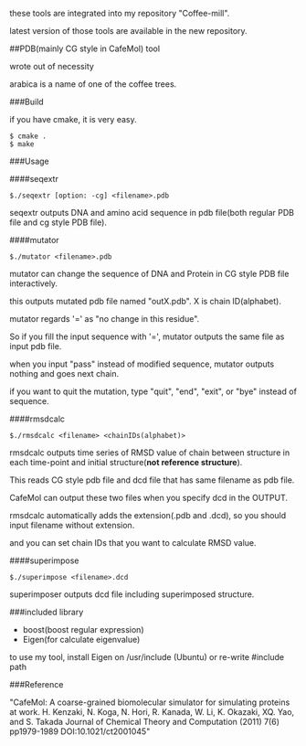 these tools are integrated into my repository "Coffee-mill".

latest version of those tools are available in the new repository.

##PDB(mainly CG style in CafeMol) tool

wrote out of necessity

arabica is a name of one of the coffee trees.

###Build

if you have cmake, it is very easy.

    $ cmake .
    $ make

###Usage

####seqextr

`$./seqextr [option: -cg] <filename>.pdb`

seqextr outputs DNA and amino acid sequence in pdb file(both regular PDB file and cg style PDB file).

####mutator

`$./mutator <filename>.pdb`

mutator can change the sequence of DNA and Protein in CG style PDB file interactively.

this outputs mutated pdb file named "outX.pdb". X is chain ID(alphabet).

mutator regards '=' as "no change in this residue".

So if you fill the input sequence with '=', mutator outputs the same file as input pdb file.

when you input "pass" instead of modified sequence, mutator outputs nothing and goes next chain.

if you want to quit the mutation, type "quit", "end", "exit", or "bye" instead of sequence.

####rmsdcalc

`$./rmsdcalc <filename> <chainIDs(alphabet)>`

rmsdcalc outputs time series of RMSD value of chain <chainIDs> between structure in each time-point and initial structure(__not reference structure__).

This reads CG style pdb file and dcd file that has same filename as pdb file.

CafeMol can output these two files when you specify dcd in the OUTPUT.

rmsdcalc automatically adds the extension(.pdb and .dcd), so you should input filename without extension.

and you can set chain IDs that you want to calculate RMSD value. 

####superimpose

`$./superimpose <filename>.dcd`

superimposer outputs dcd file including superimposed structure.

###included library

- boost(boost regular expression)
- Eigen(for calculate eigenvalue)

to use my tool, install Eigen on /usr/include (Ubuntu) or re-write #include path

###Reference

 "CafeMol: A coarse-grained biomolecular simulator for simulating proteins at work. H. Kenzaki, N. Koga, N. Hori, R. Kanada, W. Li, K. Okazaki, XQ. Yao, and S. Takada Journal of Chemical Theory and Computation (2011) 7(6) pp1979-1989 DOI:10.1021/ct2001045"
